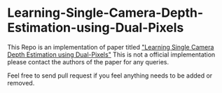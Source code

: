 # Learning-Single-Camera-Depth-Estimation-using-Dual-Pixels
This Repo is an implementation of paper titled ["Learning Single Camera Depth Estimation using Dual-Pixels"](https://arxiv.org/abs/1904.05822)
This is not a official implementation please contact the authors of the paper for any queries.

Feel free to send pull request if you feel anything needs to be added or removed.


